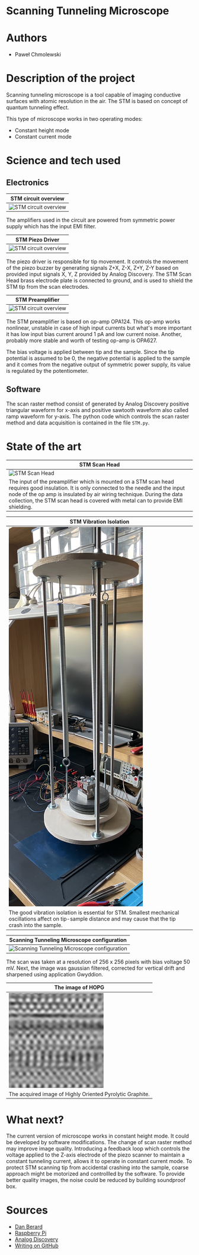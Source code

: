 # Scanning Tunneling Microscope
# Authors 
- Paweł Chmolewski
# Description of the project 
Scanning tunneling microscope is a tool capable of imaging conductive surfaces with atomic resolution in the air. The STM is based on concept of quantum tunneling effect.

This type of microscope works in two operating modes:
- Constant height mode
- Constant current mode
  
# Science and tech used 

## Electronics

| STM circuit overview |
| --- |
| ![STM circuit overview](STM_circuit_schematic.jpg) |

The amplifiers used in the circuit are powered from symmetric power supply which has the input EMI filter.

| STM Piezo Driver |
| --- |
| ![STM circuit overview](STM_piezo_driver.jpg) |

The piezo driver is responsible for tip movement. It controls the movement of the piezo buzzer by generating signals Z+X, Z-X, Z+Y, Z-Y based on provided input signals X, Y, Z provided by Analog Discovery. The STM Scan Head brass electrode plate is connected to ground, and is used to shield the STM tip from the scan electrodes.

| STM Preamplifier |
| --- |
| ![STM circuit overview](STM_preamplifier.jpg) |

The STM preamplifier is based on op-amp OPA124. This op-amp works nonlinear, unstable in case of high input currents but what's more important it has low input bias current around 1 pA and low current noise. Another, probably more stable and worth of testing op-amp is OPA627.

The bias voltage is applied between tip and the sample. Since the tip potential is assumed to be 0, the negative potential is applied to the sample and it comes from the negative output of symmetric power supply, its value is regulated by the potentiometer. 

## Software

The scan raster method consist of generated by Analog Discovery positive triangular waveform for x-axis and positive sawtooth waveform also called ramp waveform for y-axis. The python code which controls the scan raster method and data acquisition is contained in the file `STM.py`.


# State of the art


| STM Scan Head |
| --- |
| ![STM Scan Head](/IMG_0586.jpg) |
| The input of the preamplifier which is mounted on a STM scan head requires good insulation. It is only connected to the needle and the input node of the op amp is insulated by air wiring technique. During the data collection, the STM scan head is covered with metal can to provide EMI shielding. |

| STM Vibration Isolation |
| --- |
| ![STM Vibration Isolation](/IMG_0594.jpg) |
| The good vibration isolation is essential for STM. Smallest mechanical oscillations affect on tip-sample distance and may cause that the tip crash into the sample. |

| Scanning Tunneling Microscope configuration |
| --- |
| ![Scanning Tunneling Microscope configuration](/IMG_0604.jpg) |

The scan was taken at a resolution of 256 x 256 pixels with bias voltage 50 mV. Next, the image was gaussian filtered, corrected for vertical drift and sharpened using application Gwyddion.

| The image of HOPG |
| --- |
| ![HOPG](/mystm_pic_3_0508_filtered.jpg) |
| The acquired image of Highly Oriented Pyrolytic Graphite. |

# What next?
The current version of microscope works in constant height mode. It could be developed by software modifications. The change of scan raster method may improve image quality. Introducing a feedback loop which controls the voltage applied to the Z-axis electrode of the piezo scanner to maintain a constant tunneling current, allows it to operate in constant current mode. To protect STM scanning tip from accidental crashing into the sample, coarse approach might be motorized and controllled by the software. To provide better quality images, the noise could be reduced by building soundproof box.
# Sources
- [Dan Berard](https://dberard.com)
- [Raspberry Pi](https://www.raspberrypi.org/help/)
- [Analog Discovery](https://digilent.com/reference/software/waveforms/waveforms-3/start)
- [Writing on GitHub](https://docs.github.com/en/get-started/writing-on-github)
